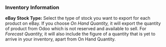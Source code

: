 
### Inventory Information



**eBay Stock Type:** Select the type of stock you want to export for each product on eBay. If you choose *On Hand Quantity,* it will export the quantity of product from Odoo which is not reserved and available to sell. For *Forecast Quantity,* it will also include the figure of a quantity that is yet to arrive in your inventory, apart from On Hand Quantity.



